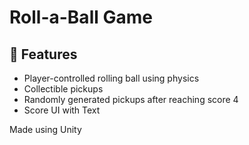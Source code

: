 # Roll-a-Ball Game

## 🚀 Features

- Player-controlled rolling ball using physics
- Collectible pickups
- Randomly generated pickups after reaching score 4
- Score UI with Text

Made using Unity